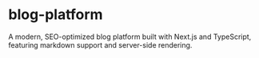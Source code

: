 # blog-platform
A modern, SEO-optimized blog platform built with Next.js and TypeScript, featuring markdown support and server-side rendering.
